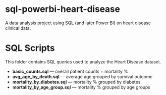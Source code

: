 # sql-powerbi-heart-disease
A data analysis project using SQL (and later Power BI) on heart disease clinical data.

# SQL Scripts

This folder contains SQL queries used to analyze the Heart Disease dataset.

- **basic_counts.sql** — overall patient counts + mortality %
- **avg_age_by_death.sql** — average age grouped by survival outcome
- **mortality_by_diabetes.sql** — mortality % grouped by diabetes
- **mortality_by_age_group.sql** — mortality % grouped by age groups
